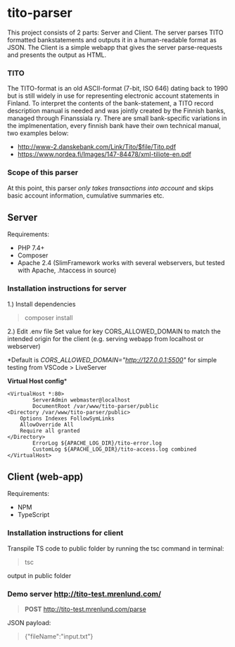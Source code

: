 # tito-parser

This project consists of 2 parts: Server and Client. The server parses TITO formatted bankstatements and outputs it in a human-readable format as JSON. The Client is a simple webapp that gives the server parse-requests and presents the output as HTML.

### TITO
The TITO-format is an old ASCII-format (7-bit, ISO 646) dating back to 1990 but is still widely in use for representing electronic account statements in Finland.
To interpret the contents of the bank-statement, a TITO record description manual is needed and was jointly created by the Finnish banks, managed through Finanssiala ry.
There are small bank-specific variations in the implmenentation, every finnish bank have their own technical manual, two examples below:

- http://www-2.danskebank.com/Link/Tito/$file/Tito.pdf
- https://www.nordea.fi/Images/147-84478/xml-tiliote-en.pdf

### Scope of this parser
At this point, this parser *only takes transactions into account* and skips basic account information, cumulative summaries etc.

## Server

Requirements:

- PHP 7.4+
- Composer
- Apache 2.4 (SlimFramework works with several webservers, but tested with Apache, .htaccess in source)

### Installation instructions for server

1.) Install dependencies
> composer install

2.) Edit .env file
Set value for key CORS_ALLOWED_DOMAIN to match the intended origin for the client (e.g. serving webapp from localhost or webserver)

*Default is *CORS_ALLOWED_DOMAIN="http://127.0.0.1:5500"* for simple testing from VSCode > LiveServer

**Virtual Host config***
```
<VirtualHost *:80>
        ServerAdmin webmaster@localhost
        DocumentRoot /var/www/tito-parser/public
<Directory /var/www/tito-parser/public>
    Options Indexes FollowSymLinks
    AllowOverride All
    Require all granted
</Directory>
        ErrorLog ${APACHE_LOG_DIR}/tito-error.log
        CustomLog ${APACHE_LOG_DIR}/tito-access.log combined
</VirtualHost>
```

## Client (web-app)

Requirements:

- NPM
- TypeScript

### Installation instructions for client

Transpile TS code to public folder by running the tsc command in terminal:
> tsc

output in public folder

### Demo server http://tito-test.mrenlund.com/

>**POST** http://tito-test.mrenlund.com/parse

JSON payload:

>{"fileName":"input.txt"}




